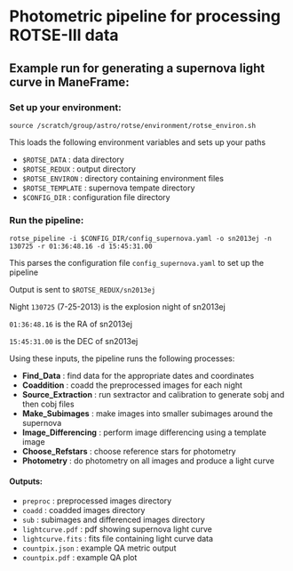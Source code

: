 # Photometric pipeline for processing ROTSE-III data

## Example run for generating a supernova light curve in ManeFrame:

### Set up your environment:

```source /scratch/group/astro/rotse/environment/rotse_environ.sh```

This loads the following environment variables and sets up your paths

* ```$ROTSE_DATA```     : data directory
* ```$ROTSE_REDUX```    : output directory
* ```$ROTSE_ENVIRON```  : directory containing environment files
* ```$ROTSE_TEMPLATE``` : supernova tempate directory
* ```$CONFIG_DIR```     : configuration file directory

### Run the pipeline:

```
rotse_pipeline -i $CONFIG_DIR/config_supernova.yaml -o sn2013ej -n 130725 -r 01:36:48.16 -d 15:45:31.00
```
This parses the configuration file ```config_supernova.yaml``` to set up the pipeline

Output is sent to ```$ROTSE_REDUX/sn2013ej```

Night ```130725``` (7-25-2013) is the explosion night of sn2013ej

```01:36:48.16``` is the RA of sn2013ej

```15:45:31.00``` is the DEC of sn2013ej

Using these inputs, the pipeline runs the following processes:

* **Find_Data**          : find data for the appropriate dates and coordinates
* **Coaddition**         : coadd the preprocessed images for each night
* **Source_Extraction**  : run sextractor and calibration to generate sobj and then cobj files
* **Make_Subimages**     : make images into smaller subimages around the supernova
* **Image_Differencing** : perform image differencing using a template image
* **Choose_Refstars**    : choose reference stars for photometry
* **Photometry**         : do photometry on all images and produce a light curve

#### Outputs:

* ```preproc```         : preprocessed images directory
* ```coadd```           : coadded images directory
* ```sub```             : subimages and differenced images directory
* ```lightcurve.pdf```  : pdf showing supernova light curve
* ```lightcurve.fits``` : fits file containing light curve data
* ```countpix.json```   : example QA metric output
* ```countpix.pdf```    : example QA plot

